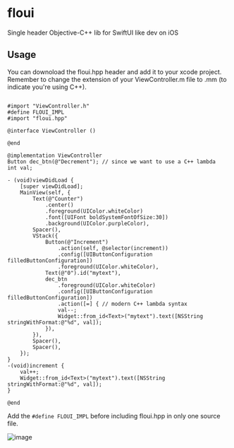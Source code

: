 # floui
Single header Objective-C++ lib for SwiftUI like dev on iOS

## Usage
You can downoload the floui.hpp header and add it to your xcode project. Remember to change the extension of your ViewController.m file to .mm (to indicate you're using C++).
```objc

#import "ViewController.h"
#define FLOUI_IMPL
#import "floui.hpp"

@interface ViewController ()

@end

@implementation ViewController
Button dec_btn(@"Decrement"); // since we want to use a C++ lambda
int val;

- (void)viewDidLoad {
    [super viewDidLoad];
    MainView(self, {
        Text(@"Counter")
            .center()
            .foreground(UIColor.whiteColor)
            .font([UIFont boldSystemFontOfSize:30])
            .background(UIColor.purpleColor),
        Spacer(),
        VStack({
            Button(@"Increment")
                .action(self, @selector(increment))
                .config([UIButtonConfiguration filledButtonConfiguration])
                .foreground(UIColor.whiteColor),
            Text(@"0").id("mytext"),
            dec_btn
                .foreground(UIColor.whiteColor)
                .config([UIButtonConfiguration filledButtonConfiguration])
                .action([=] { // modern C++ lambda syntax
                val--;
                Widget::from_id<Text>("mytext").text([NSString stringWithFormat:@"%d", val]);
            }),
        }),
        Spacer(),
        Spacer(),
    });
}
-(void)increment {
    val++;
    Widget::from_id<Text>("mytext").text([NSString stringWithFormat:@"%d", val]);
}

@end
```
Add the `#define FLOUI_IMPL` before including floui.hpp in only one source file.

![image](https://user-images.githubusercontent.com/37966791/173707028-a6e076c2-4170-459e-88a7-bd555ecfd1fa.png)
